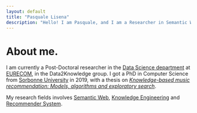 ```yaml
---
layout: default
title: "Pasquale Lisena"
description: "Hello! I am Pasquale, and I am a Researcher in Semantic Web technologies. Currently at EURECOM, France"
---
```


# About me.

I am currently a Post-Doctoral researcher in the [Data Science department](http://www.eurecom.fr/data/) at [EURECOM](http://www.eurecom.fr/), in the Data2Knowledge group.
I got a PhD in Computer Science from [Sorbonne University](https://www.sorbonne-universite.fr/) in 2019, with a thesis on [_Knowledge-based music recommendation: Models, algorithms and exploratory search_](http://www.eurecom.fr/en/publication/6027/download/data-publi-6027.pdf).

My research fields involves [Semantic Web](http://wikipedia.org/wiki/Semantic_Web), [Knowledge Engineering](http://wikipedia.org/wiki/Knowledge_engineering) and [Recommender System](http://wikipedia.org/wiki/Recommender_system).
